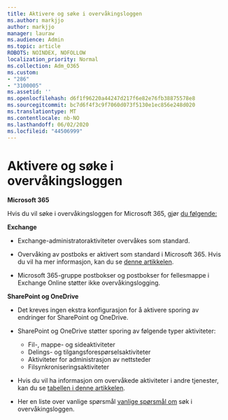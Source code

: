 ```yaml
---
title: Aktivere og søke i overvåkingsloggen
ms.author: markjjo
author: markjjo
manager: lauraw
ms.audience: Admin
ms.topic: article
ROBOTS: NOINDEX, NOFOLLOW
localization_priority: Normal
ms.collection: Adm_O365
ms.custom:
- "286"
- "3100005"
ms.assetid: ''
ms.openlocfilehash: d6f1f96220a44247d217f6e82e76fb38875578e8
ms.sourcegitcommit: bc7d6f4f3c9f7060d073f5130e1ec856e248d020
ms.translationtype: MT
ms.contentlocale: nb-NO
ms.lasthandoff: 06/02/2020
ms.locfileid: "44506999"
---
```

# <a name="enable-and-search-the-audit-log"></a>Aktivere og søke i overvåkingsloggen

**Microsoft 365**

Hvis du vil søke i overvåkingsloggen for Microsoft 365, gjør [du følgende:](https://docs.microsoft.com/microsoft-365/compliance/search-the-audit-log-in-security-and-compliance#search-the-audit-log)

**Exchange**

- Exchange-administratoraktiviteter overvåkes som standard.

- Overvåking av postboks er aktivert som standard i Microsoft 365. Hvis du vil ha mer informasjon, kan du se [denne artikkelen](https://docs.microsoft.com/microsoft-365/compliance/enable-mailbox-auditing).

- Microsoft 365-gruppe postbokser og postbokser for fellesmappe i Exchange Online støtter ikke overvåkingslogging.

**SharePoint og OneDrive**

- Det kreves ingen ekstra konfigurasjon for å aktivere sporing av endringer for SharePoint og OneDrive.

- SharePoint og OneDrive støtter sporing av følgende typer aktiviteter:

    - Fil-, mappe- og sideaktiviteter
    - Delings- og tilgangsforespørselsaktiviteter
    - Aktiviteter for administrasjon av nettsteder
    - Filsynkroniseringsaktiviteter

- Hvis du vil ha informasjon om overvåkede aktiviteter i andre tjenester, kan du se [tabellen i denne artikkelen](https://docs.microsoft.com/microsoft-365/compliance/search-the-audit-log-in-security-and-compliance#audited-activities).

- Her en liste over vanlige spørsmål [vanlige spørsmål om](https://docs.microsoft.com/microsoft-365/compliance/search-the-audit-log-in-security-and-compliance#frequently-asked-questions) søk i overvåkingsloggen.